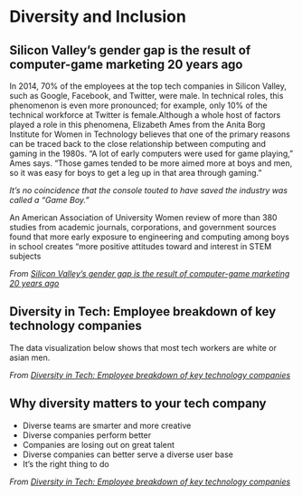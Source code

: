 # Diversity and Inclusion 

## Silicon Valley’s gender gap is the result of computer-game marketing 20 years ago
In 2014, 70% of the employees at the top tech companies in Silicon Valley, such as Google, Facebook, and Twitter, were male. In technical roles, this phenomenon is even more pronounced; for example, only 10% of the technical workforce at Twitter is female.Although a whole host of factors played a role in this phenomena, Elizabeth Ames from the Anita Borg Institute for Women in Technology believes that one of the primary reasons can be traced back to the close relationship between computing and gaming in the 1980s.  “A lot of early computers were used for game playing,” Ames says. “Those games tended to be more aimed more at boys and men, so it was easy for boys to get a leg up in that area through gaming.”

*It’s no coincidence that the console touted to have saved the industry was called a “Game Boy.”*

An American Association of University Women review of more than 380 studies from academic journals, corporations, and government sources found that more early exposure to engineering and computing among boys in school creates “more positive attitudes toward and interest in STEM subjects

*From [Silicon Valley’s gender gap is the result of computer-game marketing 20 years ago](https://qz.com/911737/silicon-valleys-gender-gap-is-the-result-of-computer-game-marketing-20-years-ago/)*


## Diversity in Tech: Employee breakdown of key technology companies
The data visualization below shows that most tech workers are white or asian men. 

*From [Diversity in Tech: Employee breakdown of key technology companies](https://informationisbeautiful.net/visualizations/diversity-in-tech/)*

## Why diversity matters to your tech company
- Diverse teams are smarter and more creative 
- Diverse companies perform better
- Companies are losing out on great talent
- Diverse companies can better serve a diverse user base 
- It’s the right thing to do 

*From [Diversity in Tech: Employee breakdown of key technology companies](https://www.usatoday.com/story/tech/columnist/2015/07/21/why-diversity-matters-your-tech-company/30419871/)*